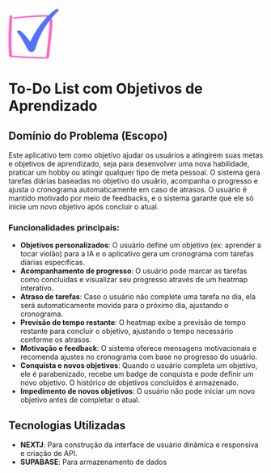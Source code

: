 <img loading="lazy" src="./logo_to_do.png" width="100" height="100"/>

# To-Do List com Objetivos de Aprendizado

## Domínio do Problema (Escopo)
Este aplicativo tem como objetivo ajudar os usuários a atingirem suas metas e objetivos de aprendizado, seja para desenvolver uma nova habilidade, praticar um hobby ou atingir qualquer tipo de meta pessoal. O sistema gera tarefas diárias baseadas no objetivo do usuário, acompanha o progresso e ajusta o cronograma automaticamente em caso de atrasos. O usuário é mantido motivado por meio de feedbacks, e o sistema garante que ele só inicie um novo objetivo após concluir o atual.

### Funcionalidades principais:
- **Objetivos personalizados**: O usuário define um objetivo (ex: aprender a tocar violão) para a IA e o aplicativo gera um cronograma com tarefas diárias específicas.
- **Acompanhamento de progresso**: O usuário pode marcar as tarefas como concluídas e visualizar seu progresso através de um heatmap interativo.
- **Atraso de tarefas**: Caso o usuário não complete uma tarefa no dia, ela será automaticamente movida para o próximo dia, ajustando o cronograma.
- **Previsão de tempo restante**: O heatmap exibe a previsão de tempo restante para concluir o objetivo, ajustando o tempo necessário conforme os atrasos.
- **Motivação e feedback**: O sistema oferece mensagens motivacionais e recomenda ajustes no cronograma com base no progresso do usuário.
- **Conquista e novos objetivos**: Quando o usuário completa um objetivo, ele é parabenizado, recebe um badge de conquista e pode definir um novo objetivo. O histórico de objetivos concluídos é armazenado.
- **Impedimento de novos objetivos**: O usuário não pode iniciar um novo objetivo antes de completar o atual.

## Tecnologias Utilizadas
- **NEXTJ**: Para construção da interface de usuário dinâmica e responsiva e criação de API.
- **SUPABASE**: Para armazenamento de dados
